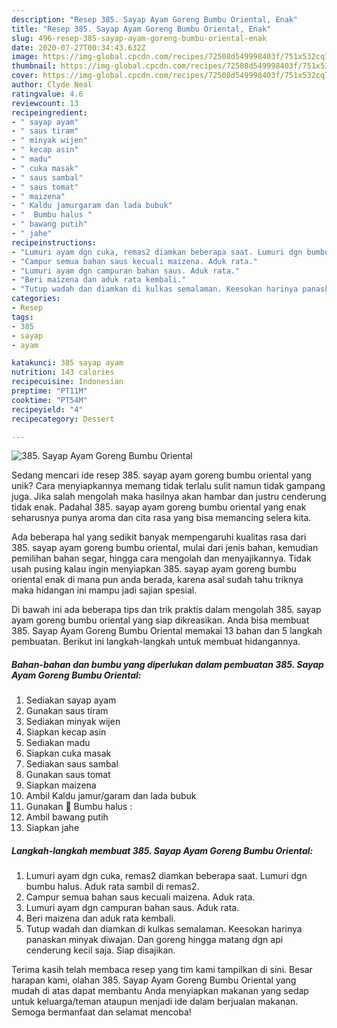 ```yaml
---
description: "Resep 385. Sayap Ayam Goreng Bumbu Oriental, Enak"
title: "Resep 385. Sayap Ayam Goreng Bumbu Oriental, Enak"
slug: 496-resep-385-sayap-ayam-goreng-bumbu-oriental-enak
date: 2020-07-27T00:34:43.632Z
image: https://img-global.cpcdn.com/recipes/72508d549998403f/751x532cq70/385-sayap-ayam-goreng-bumbu-oriental-foto-resep-utama.jpg
thumbnail: https://img-global.cpcdn.com/recipes/72508d549998403f/751x532cq70/385-sayap-ayam-goreng-bumbu-oriental-foto-resep-utama.jpg
cover: https://img-global.cpcdn.com/recipes/72508d549998403f/751x532cq70/385-sayap-ayam-goreng-bumbu-oriental-foto-resep-utama.jpg
author: Clyde Neal
ratingvalue: 4.6
reviewcount: 13
recipeingredient:
- " sayap ayam"
- " saus tiram"
- " minyak wijen"
- " kecap asin"
- " madu"
- " cuka masak"
- " saus sambal"
- " saus tomat"
- " maizena"
- " Kaldu jamurgaram dan lada bubuk"
- "  Bumbu halus "
- " bawang putih"
- " jahe"
recipeinstructions:
- "Lumuri ayam dgn cuka, remas2 diamkan beberapa saat. Lumuri dgn bumbu halus. Aduk rata sambil di remas2."
- "Campur semua bahan saus kecuali maizena. Aduk rata."
- "Lumuri ayam dgn campuran bahan saus. Aduk rata."
- "Beri maizena dan aduk rata kembali."
- "Tutup wadah dan diamkan di kulkas semalaman. Keesokan harinya panaskan minyak diwajan. Dan goreng hingga matang dgn api cenderung kecil saja. Siap disajikan."
categories:
- Resep
tags:
- 385
- sayap
- ayam

katakunci: 385 sayap ayam 
nutrition: 143 calories
recipecuisine: Indonesian
preptime: "PT11M"
cooktime: "PT54M"
recipeyield: "4"
recipecategory: Dessert

---
```



![385. Sayap Ayam Goreng Bumbu Oriental](https://img-global.cpcdn.com/recipes/72508d549998403f/751x532cq70/385-sayap-ayam-goreng-bumbu-oriental-foto-resep-utama.jpg)

Sedang mencari ide resep 385. sayap ayam goreng bumbu oriental yang unik? Cara menyiapkannya memang tidak terlalu sulit namun tidak gampang juga. Jika salah mengolah maka hasilnya akan hambar dan justru cenderung tidak enak. Padahal 385. sayap ayam goreng bumbu oriental yang enak seharusnya punya aroma dan cita rasa yang bisa memancing selera kita.

Ada beberapa hal yang sedikit banyak mempengaruhi kualitas rasa dari 385. sayap ayam goreng bumbu oriental, mulai dari jenis bahan, kemudian pemilihan bahan segar, hingga cara mengolah dan menyajikannya. Tidak usah pusing kalau ingin menyiapkan 385. sayap ayam goreng bumbu oriental enak di mana pun anda berada, karena asal sudah tahu triknya maka hidangan ini mampu jadi sajian spesial.




Di bawah ini ada beberapa tips dan trik praktis dalam mengolah 385. sayap ayam goreng bumbu oriental yang siap dikreasikan. Anda bisa membuat 385. Sayap Ayam Goreng Bumbu Oriental memakai 13 bahan dan 5 langkah pembuatan. Berikut ini langkah-langkah untuk membuat hidangannya.

<!--inarticleads1-->

##### Bahan-bahan dan bumbu yang diperlukan dalam pembuatan 385. Sayap Ayam Goreng Bumbu Oriental:

1. Sediakan  sayap ayam
1. Gunakan  saus tiram
1. Sediakan  minyak wijen
1. Siapkan  kecap asin
1. Sediakan  madu
1. Siapkan  cuka masak
1. Sediakan  saus sambal
1. Gunakan  saus tomat
1. Siapkan  maizena
1. Ambil  Kaldu jamur/garam dan lada bubuk
1. Gunakan  💮 Bumbu halus :
1. Ambil  bawang putih
1. Siapkan  jahe




<!--inarticleads2-->

##### Langkah-langkah membuat 385. Sayap Ayam Goreng Bumbu Oriental:

1. Lumuri ayam dgn cuka, remas2 diamkan beberapa saat. Lumuri dgn bumbu halus. Aduk rata sambil di remas2.
1. Campur semua bahan saus kecuali maizena. Aduk rata.
1. Lumuri ayam dgn campuran bahan saus. Aduk rata.
1. Beri maizena dan aduk rata kembali.
1. Tutup wadah dan diamkan di kulkas semalaman. Keesokan harinya panaskan minyak diwajan. Dan goreng hingga matang dgn api cenderung kecil saja. Siap disajikan.




Terima kasih telah membaca resep yang tim kami tampilkan di sini. Besar harapan kami, olahan 385. Sayap Ayam Goreng Bumbu Oriental yang mudah di atas dapat membantu Anda menyiapkan makanan yang sedap untuk keluarga/teman ataupun menjadi ide dalam berjualan makanan. Semoga bermanfaat dan selamat mencoba!
